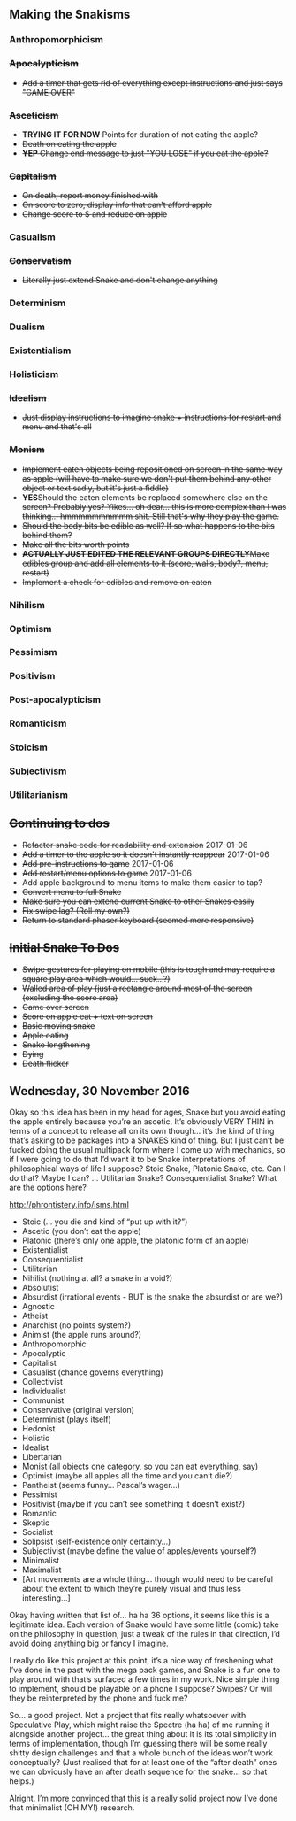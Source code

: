 ## Making the Snakisms

### Anthropomorphicism

### ~~Apocalypticism~~
* ~~Add a timer that gets rid of everything except instructions and just says "GAME OVER"~~

### ~~Asceticism~~
* ~~**TRYING IT FOR NOW** Points for duration of not eating the apple?~~
* ~~Death on eating the apple~~
* ~~**YEP** Change end message to just "YOU LOSE" if you eat the apple?~~

### ~~Capitalism~~

* ~~On death, report money finished with~~
* ~~On score to zero, display info that can't afford apple~~
* ~~Change score to $ and reduce on apple~~

### Casualism

### ~~Conservatism~~
* ~~Literally just extend Snake and don't change anything~~

### Determinism

### Dualism

### Existentialism

### Holisticism

### ~~Idealism~~
* ~~Just display instructions to imagine snake + instructions for restart and menu and that's all~~

### ~~Monism~~
* ~~Implement eaten objects being repositioned on screen in the same way as apple (will have to make sure we don't put them behind any other object or text sadly, but it's just a fiddle)~~
* ~~**YES**Should the eaten elements be replaced somewhere else on the screen? Probably yes? Yikes... oh dear... this is more complex than I was thinking... hmmmmmmmmmm shit. Still that's why they play the game.~~
* ~~Should the body bits be edible as well? If so what happens to the bits behind them?~~
* ~~Make all the bits worth points~~
* ~~**ACTUALLY JUST EDITED THE RELEVANT GROUPS DIRECTLY**Make edibles group and add all elements to it (score, walls, body?, menu, restart)~~
* ~~Implement a check for edibles and remove on eaten~~

### Nihilism

### Optimism

### Pessimism

### Positivism

### Post-apocalypticism

### Romanticism

### Stoicism

### Subjectivism

### Utilitarianism


## ~~Continuing to dos~~

* ~~Refactor snake code for readability and extension~~ 2017-01-06
* ~~Add a timer to the apple so it doesn't instantly reappear~~ 2017-01-06
* ~~Add pre-instructions to game~~ 2017-01-06
* ~~Add restart/menu options to game~~ 2017-01-06
* ~~Add apple background to menu items to make them easier to tap?~~
* ~~Convert menu to full Snake~~
* ~~Make sure you can extend current Snake to other Snakes easily~~
* ~~Fix swipe lag? (Roll my own?)~~
* ~~Return to standard phaser keyboard (seemed more responsive)~~


## ~~Initial Snake To Dos~~

* ~~Swipe gestures for playing on mobile (this is tough and may require a square play area which would… suck…?)~~
* ~~Walled area of play (just a rectangle around most of the screen (excluding the score area)~~
* ~~Game over screen~~
* ~~Score on apple eat + text on screen~~
* ~~Basic moving snake~~
* ~~Apple eating~~
* ~~Snake lengthening~~
* ~~Dying~~
* ~~Death flicker~~



## Wednesday, 30 November 2016

Okay so this idea has been in my head for ages, Snake but you avoid eating the apple entirely because you’re an ascetic. It’s obviously VERY THIN in terms of a concept to release all on its own though… it’s the kind of thing that’s asking to be packages into a SNAKES kind of thing. But I just can’t be fucked doing the usual multipack form where I come up with mechanics, so if I were going to do that I’d want it to be Snake interpretations of philosophical ways of life I suppose? Stoic Snake, Platonic Snake, etc. Can I do that? Maybe I can? … Utilitarian Snake? Consequentialist Snake? What are the options here?

http://phrontistery.info/isms.html
* Stoic (… you die and kind of “put up with it?”)
* Ascetic (you don’t eat the apple)
* Platonic (there’s only one apple, the platonic form of an apple)
* Existentialist
* Consequentialist
* Utilitarian
* Nihilist (nothing at all? a snake in a void?)
* Absolutist
* Absurdist (irrational events - BUT is the snake the absurdist or are we?)
* Agnostic
* Atheist
* Anarchist (no points system?)
* Animist (the apple runs around?)
* Anthropomorphic
* Apocalyptic
* Capitalist
* Casualist (chance governs everything)
* Collectivist
* Individualist
* Communist
* Conservative (original version)
* Determinist (plays itself)
* Hedonist
* Holistic
* Idealist
* Libertarian
* Monist (all objects one category, so you can eat everything, say)
* Optimist (maybe all apples all the time and you can’t die?)
* Pantheist (seems funny… Pascal’s wager…)
* Pessimist
* Positivist (maybe if you can’t see something it doesn’t exist?)
* Romantic
* Skeptic
* Socialist
* Solipsist (self-existence only certainty…)
* Subjectivist (maybe define the value of apples/events yourself?)
* Minimalist
* Maximalist
* [Art movements are a whole thing… though would need to be careful about the extent to which they’re purely visual and thus less interesting…]

Okay having written that list of… ha ha 36 options, it seems like this is a legitimate idea. Each version of Snake would have some little (comic) take on the philosophy in question, just a tweak of the rules in that direction, I’d avoid doing anything big or fancy I imagine.

I really do like this project at this point, it’s a nice way of freshening what I’ve done in the past with the mega pack games, and Snake is a fun one to play around with that’s surfaced a few times in my work. Nice simple thing to implement, should be playable on a phone I suppose? Swipes? Or will they be reinterpreted by the phone and fuck me?

So… a good project. Not a project that fits really whatsoever with Speculative Play, which might raise the Spectre (ha ha) of me running it alongside another project… the great thing about it is its total simplicity in terms of implementation, though I’m guessing there will be some really shitty design challenges and that a whole bunch of the ideas won’t work conceptually? (Just realised that for at least one of the “after death” ones we can obviously have an after death sequence for the snake… so that helps.)

Alright. I’m more convinced that this is a really solid project now I’ve done that minimalist (OH MY!) research.
